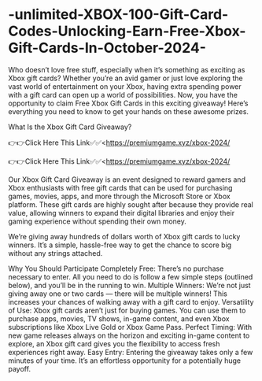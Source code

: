 # -unlimited-XBOX-100-Gift-Card-Codes-Unlocking-Earn-Free-Xbox-Gift-Cards-In-October-2024-

Who doesn’t love free stuff, especially when it’s something as exciting as Xbox gift cards? Whether you’re an avid gamer or just love exploring the vast world of entertainment on your Xbox, having extra spending power with a gift card can open up a world of possibilities. Now, you have the opportunity to claim Free Xbox Gift Cards in this exciting giveaway! Here’s everything you need to know to get your hands on these awesome prizes.

What Is the Xbox Gift Card Giveaway?

👉👉Click Here This Link✅✅<https://premiumgame.xyz/xbox-2024/

👉👉Click Here This Link✅✅<https://premiumgame.xyz/xbox-2024/


Our Xbox Gift Card Giveaway is an event designed to reward gamers and Xbox enthusiasts with free gift cards that can be used for purchasing games, movies, apps, and more through the Microsoft Store or Xbox platform. These gift cards are highly sought after because they provide real value, allowing winners to expand their digital libraries and enjoy their gaming experience without spending their own money.

We’re giving away hundreds of dollars worth of Xbox gift cards to lucky winners. It’s a simple, hassle-free way to get the chance to score big without any strings attached.

Why You Should Participate
Completely Free: There’s no purchase necessary to enter. All you need to do is follow a few simple steps (outlined below), and you’ll be in the running to win.
Multiple Winners: We’re not just giving away one or two cards — there will be multiple winners! This increases your chances of walking away with a gift card to enjoy.
Versatility of Use: Xbox gift cards aren’t just for buying games. You can use them to purchase apps, movies, TV shows, in-game content, and even Xbox subscriptions like Xbox Live Gold or Xbox Game Pass.
Perfect Timing: With new game releases always on the horizon and exciting in-game content to explore, an Xbox gift card gives you the flexibility to access fresh experiences right away.
Easy Entry: Entering the giveaway takes only a few minutes of your time. It’s an effortless opportunity for a potentially huge payoff.
